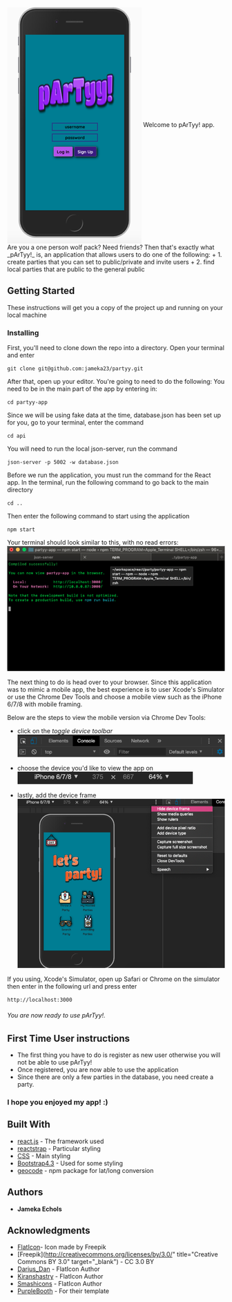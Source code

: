 <!-- ![party](./party.png) -->
<img align="center" src="./party.png">
Welcome to pArTyy! app. Are you a one person wolf pack? Need friends? Then that's exactly what _pArTyy!_ is, an application that allows users to do one of the following: 
+ 1. create parties that you can set to public/private and invite users
+ 2. find local parties that are public to the general public


## Getting Started

These instructions will get you a copy of the project up and running on your local machine

### Installing

First, you'll need to clone down the repo into a directory. Open your terminal and enter

```
git clone git@github.com:jameka23/partyy.git
```

After that, open up your editor. You're going to need to do the following:
You need to be in the main part of the app by entering in:

```
cd partyy-app
```

Since we will be using fake data at the time, database.json has been set up for you, go to your terminal, enter the command

```
cd api
```

You will need to run the local json-server, run the command

```
json-server -p 5002 -w database.json
```

Before we run the application, you must run the command for the React app. In the terminal, run the following command to go back to the main directory

```
cd ..
```

Then enter the following command to start using the application

```
npm start
```
Your terminal should look similar to this, with no read errors: 
![npm example](./npm.png)


The next thing to do is head over to your browser. Since this application was to mimic a mobile app, the best experience is to user Xcode's Simulator or use the Chrome Dev Tools and choose a mobile view such as the iPhone 6/7/8 with mobile framing.

Below are the steps to view the mobile version via Chrome Dev Tools:

+ click on the _toggle device toolbar_
![device](./device.png)

+ choose the device you'd like to view the app on
![pick](./pickDevice.png)

+ lastly, add the device frame
![frame](./deviceFrame.png)

If you using, Xcode's Simulator, open up Safari or Chrome on the simulator then enter in the following url and press enter 
```
http://localhost:3000
```

###### You are now ready to use pArTyy!. 


## First Time User instructions
* The first thing you have to do is register as new user otherwise you will not be able to use pArTyy!
* Once registered, you are now able to use the application
* Since there are only a few parties in the database, you need create a party.


### I hope you enjoyed my app! :)


## Built With

* [react.js](https://reactjs.org/) - The framework used
* [reactstrap](https://reactstrap.github.io/) - Particular styling
* [CSS](https://css-tricks.com/) - Main styling
* [Bootstrap4.3](https://getbootstrap.com/) - Used for some styling
* [geocode](https://www.npmjs.com/package/react-geocode) - npm package for lat/long conversion



## Authors

* **Jameka Echols** 

## Acknowledgments

* [FlatIcon](www.flaticon.com)- Icon made by Freepik
* [Freepik](http://creativecommons.org/licenses/by/3.0/" 			    title="Creative Commons BY 3.0" target="_blank") - CC 3.0 BY
* [Darius_Dan](https://www.flaticon.com/authors/darius-dan") - FlatIcon Author
* [Kiranshastry](https://www.flaticon.com/authors/kiranshastry") - FlatIcon Author
* [Smashicons](https://www.flaticon.com/<?=_('authors').'/'?>smashicons") - FlatIcon Author
* [PurpleBooth](https://gist.githubusercontent.com/PurpleBooth/109311bb0361f32d87a2/raw/8254b53ab8dcb18afc64287aaddd9e5b6059f880/README-Template.md) - For their template
